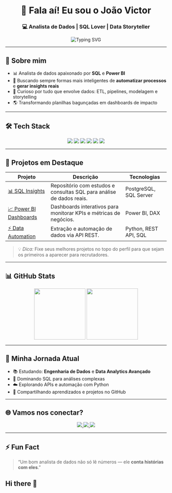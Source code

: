 <!-- Banner Animado ou Frase de Impacto -->
<h1 align="center">👋 Fala aí! Eu sou o João Victor</h1>
<h3 align="center">💻 Analista de Dados | SQL Lover | Data Storyteller</h3>

<p align="center">
  <img src="https://readme-typing-svg.demolab.com?font=Fira+Code&pause=1000&center=true&vCenter=true&width=435&lines=Transformando+dados+em+insights📊;Amante+de+SQL+e+Dashboards;Automação+e+Análise+de+Dados" alt="Typing SVG" />
</p>

---

## 🧭 Sobre mim

- 📊 Analista de dados apaixonado por **SQL** e **Power BI**  
- 🚀 Buscando sempre formas mais inteligentes de **automatizar processos** e **gerar insights reais**  
- 🧠 Curioso por tudo que envolve dados: ETL, pipelines, modelagem e storytelling  
- 🌎 Transformando planilhas bagunçadas em dashboards de impacto  

---

## 🛠️ Tech Stack

<p align="center">
  <img src="https://img.shields.io/badge/SQL-316192?style=for-the-badge&logo=postgresql&logoColor=white"/>
  <img src="https://img.shields.io/badge/Power%20BI-F2C811?style=for-the-badge&logo=powerbi&logoColor=black"/>
  <img src="https://img.shields.io/badge/Python-3670A0?style=for-the-badge&logo=python&logoColor=ffdd54"/>
  <img src="https://img.shields.io/badge/Excel-217346?style=for-the-badge&logo=microsoft-excel&logoColor=white"/>
  <img src="https://img.shields.io/badge/VBA-217346?style=for-the-badge&logo=visual-basic&logoColor=white"/>
  <img src="https://img.shields.io/badge/GitHub-181717?style=for-the-badge&logo=github&logoColor=white"/>
</p>

---

## 🚀 Projetos em Destaque

| Projeto | Descrição | Tecnologias |
|---------|-----------|-------------|
| [📊 SQL Insights](https://github.com/Jao-Alves/sql-insights) | Repositório com estudos e consultas SQL para análise de dados reais. | PostgreSQL, SQL Server |
| [📈 Power BI Dashboards](https://github.com/Jao-Alves/dashboard-vendas) | Dashboards interativos para monitorar KPIs e métricas de negócios. | Power BI, DAX |
| [⚡ Data Automation](https://github.com/Jao-Alves/api-extractor) | Extração e automação de dados via API REST. | Python, REST API, SQL |

> 💡 *Dica:* Fixe seus melhores projetos no topo do perfil para que sejam os primeiros a aparecer para recrutadores.

---

## 📊 GitHub Stats

<p align="center">
  <img height="160em" src="https://github-readme-stats.vercel.app/api?username=Jao-Alves&show_icons=true&theme=tokyonight&hide_border=true&count_private=true"/>
  <img height="160em" src="https://github-readme-stats.vercel.app/api/top-langs/?username=Jao-Alves&layout=compact&theme=tokyonight&hide_border=true"/>
</p>

---

## 🧠 Minha Jornada Atual

- 📚 Estudando: **Engenharia de Dados** e **Data Analytics Avançado**
- 🧰 Dominando SQL para análises complexas
- ☁️ Explorando APIs e automação com Python
- 📢 Compartilhando aprendizados e projetos no GitHub

---

## 🌐 Vamos nos conectar?

<p align="center">
  <a href="https://www.linkedin.com/in/joao-victor-alves-b5bab6177/" target="_blank">
    <img src="https://img.shields.io/badge/LinkedIn-0A66C2?style=for-the-badge&logo=linkedin&logoColor=white"/>
  </a>
  <a href="mailto:seuemail@gmail.com">
    <img src="https://img.shields.io/badge/Gmail-D14836?style=for-the-badge&logo=gmail&logoColor=white"/>
  </a>
  <a href="https://seuportifolio.com" target="_blank">
    <img src="https://img.shields.io/badge/Portfólio-000000?style=for-the-badge&logo=vercel&logoColor=white"/>
  </a>
</p>

---

## ⚡ Fun Fact
> “Um bom analista de dados não só lê números — ele **conta histórias com eles**.”

## Hi there 👋

<!--
**Jao-Alves/Jao-Alves** is a ✨ _special_ ✨ repository because its `README.md` (this file) appears on your GitHub profile.

Here are some ideas to get you started:

- 🔭 I’m currently working on ...
- 🌱 I’m currently learning ...
- 👯 I’m looking to collaborate on ...
- 🤔 I’m looking for help with ...
- 💬 Ask me about ...
- 📫 How to reach me: ...
- 😄 Pronouns: ...
- ⚡ Fun fact: ...
-->
